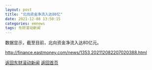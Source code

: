 ```yaml
---
layout: post
title: "北向资金净流入达80亿"
date: 2021-12-08 13:50:15
categories: emnews
tags: 东财滚动新闻
---
```


数据显示，截至目前，北向资金净流入达80亿元。

<http://finance.eastmoney.com/news/1353,202112082207020388.html>

[返回东财滚动新闻](//finews.withounder.com/emnews/)
[返回首页](//finews.withounder.com/)